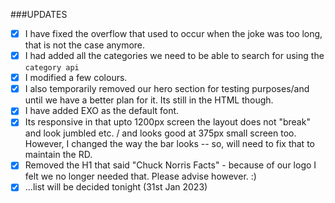 ###UPDATES

- [x] I have fixed the overflow that used to occur when the joke was too long,
      that is not the case anymore.
- [x] I had added all the categories we need to be able to search for using the
      `category api`
- [x] I modified a few colours.
- [x] I also temporarily removed our hero section for testing purposes/and until
      we have a better plan for it. Its still in the HTML though.
- [x] I have added EXO as the default font.
- [x] Its responsive in that upto 1200px screen the layout does not "break" and
      look jumbled etc. / and looks good at 375px small screen too. However, I
      changed the way the bar looks -- so, will need to fix that to maintain the
      RD.
- [x] Removed the H1 that said "Chuck Norris Facts" - because of our logo I felt
      we no longer needed that. Please advise however. :)
- [x] ...list will be decided tonight (31st Jan 2023)
